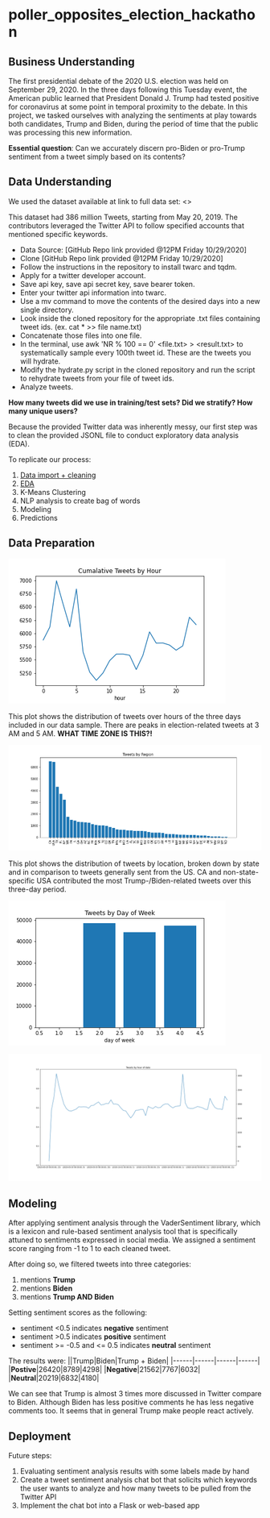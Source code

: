 # poller_opposites_election_hackathon

## Business Understanding

The first presidential debate of the 2020 U.S. election was held on September 29, 2020. In the three days following this Tuesday event, the American public learned that President Donald J. Trump had tested positive for coronavirus at some point in temporal proximity to the debate. In this project, we tasked ourselves with analyzing the sentiments at play towards both candidates, Trump and Biden, during the period of time that the public was processing this new information.

**Essential question**: Can we accurately discern pro-Biden or pro-Trump sentiment from a tweet simply based on its contents?

## Data Understanding

We used the dataset available at link to full data set: <>

This dataset had 386 million Tweets, starting from May 20, 2019. The contributors leveraged the Twitter API to follow specified accounts that mentioned specific keywords.

* Data Source: [GitHub Repo link provided @12PM Friday 10/29/2020]
* Clone [GitHub Repo link provided @12PM Friday 10/29/2020]
* Follow the instructions in the repository to install twarc and tqdm.
* Apply for a twitter developer account.
* Save api key, save api secret key, save bearer token.
* Enter your twitter api information into twarc.
* Use a mv command to move the contents of the desired days into a new single directory.
* Look inside the cloned repository for the appropriate .txt files containing tweet ids. (ex. cat * >> file name.txt)
* Concatenate those files into one file.
* In the terminal, use awk 'NR % 100 == 0' <file.txt> > <result.txt> to systematically sample every 100th tweet id. These are the tweets you will hydrate.
* Modify the hydrate.py script in the cloned repository and run the script to rehydrate tweets from your file of tweet ids.
* Analyze tweets.

<INSERT MORE INFO ABOUT DATASET HERE>

**How many tweets did we use in training/test sets?
Did we stratify?
How many unique users?**

Because the provided Twitter data was inherently messy, our first step was to clean the provided JSONL file to conduct exploratory data analysis (EDA).

To replicate our process:
1) [Data import + cleaning](/notebooks/Cleaner.ipynb)
2) [EDA](notebooks/eda.ipynb)
3) K-Means Clustering
4) NLP analysis to create bag of words
5) Modeling
6) Predictions

## Data Preparation

![](images/cumatweetbyhour.png)

This plot shows the distribution of tweets over hours of the three days included in our data sample. There are peaks in election-related tweets at 3 AM and 5 AM. **WHAT TIME ZONE IS THIS?!**

![](images/tweet.png)

This plot shows the distribution of tweets by location, broken down by state and in comparison to tweets generally sent from the US. CA and non-state-specific USA contributed the most Trump-/Biden-related tweets over this three-day period.

![](images/tweetdow.png)



![](images/tweethourofday.png)

## Modeling

After applying sentiment analysis through the VaderSentiment library, which is a lexicon and rule-based sentiment analysis tool that is specifically attuned to sentiments expressed in social media. We assigned a sentiment score ranging from -1 to 1 to each cleaned tweet.

After doing so, we filtered tweets into three categories:
1. mentions **Trump**
2. mentions **Biden**
3. mentions **Trump AND Biden**

Setting sentiment scores as the following:
- sentiment <0.5 indicates **negative** sentiment
- sentiment >0.5 indicates **positive** sentiment
- sentiment >= -0.5 and <= 0.5 indicates **neutral** sentiment

The results were: 
||Trump|Biden|Trump + Biden|
|------|------|------|------|
|**Postive**|26420|8789|4298|
|**Negative**|21562|7767|6032|
|**Neutral**|20219|6832|4180|

We can see that Trump is almost 3 times more discussed in Twitter compare to Biden. Although Biden has less positive comments he has less negative comments too. It seems that in general Trump make people react actively.

## Deployment

Future steps:
1) Evaluating sentiment analysis results with some labels made by hand
2) Create a tweet sentiment analysis chat bot that solicits which keywords the user wants to analyze and how many tweets to be pulled from the Twitter API
3) Implement the chat bot into a Flask or web-based app

